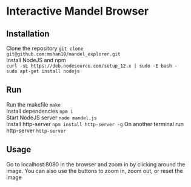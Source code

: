 # Interactive Mandel Browser

## Installation
Clone the repository `git clone git@github.com:mshan10/mandel_explorer.git`  
Install NodeJS and npm  
`curl -sL https://deb.nodesource.com/setup_12.x | sudo -E bash -`  
`sudo apt-get install nodejs`  

## Run
Run the makefile `make`  
Install dependencies `npm i`  
Start NodeJS server `node mandel.js`  
Install http-server `npm install http-server -g` 
On another terminal run http-server `http-server` 

## Usage 
Go to localhost:8080 in the browser and zoom in by clicking around the image. You can also use the buttons to zoom in, zoom  out, or reset the image
